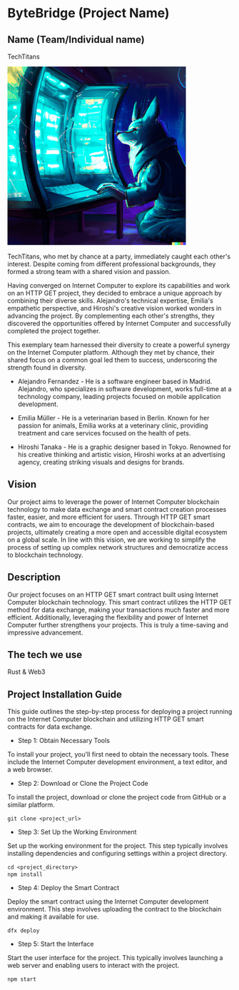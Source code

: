 # ByteBridge (Project Name)

## Name (Team/Individual name)

TechTitans

![Team Logo](https://github.com/Rise-In/example_readMe/blob/main/Example_logo%20.png)

TechTitans, who met by chance at a party, immediately caught each other's interest. Despite coming from different professional backgrounds, they formed a strong team with a shared vision and passion.

Having converged on Internet Computer to explore its capabilities and work on an HTTP GET project, they decided to embrace a unique approach by combining their diverse skills. Alejandro's technical expertise, Emilia's empathetic perspective, and Hiroshi's creative vision worked wonders in advancing the project. By complementing each other's strengths, they discovered the opportunities offered by Internet Computer and successfully completed the project together.

This exemplary team harnessed their diversity to create a powerful synergy on the Internet Computer platform. Although they met by chance, their shared focus on a common goal led them to success, underscoring the strength found in diversity.

 * Alejandro Fernandez - He is a software engineer based in Madrid. Alejandro, who specializes in software development, works full-time at a technology company, leading projects focused on mobile application development.
   
 * Emilia Müller  - He is a veterinarian based in Berlin. Known for her passion for animals, Emilia works at a veterinary clinic, providing treatment and care services focused on the health of pets.
   
 * Hiroshi Tanaka - He is a graphic designer based in Tokyo. Renowned for his creative thinking and artistic vision, Hiroshi works at an advertising agency, creating striking visuals and designs for brands.


## Vision

Our project aims to leverage the power of Internet Computer blockchain technology to make data exchange and smart contract creation processes faster, easier, and more efficient for users. Through HTTP GET smart contracts, we aim to encourage the development of blockchain-based projects, ultimately creating a more open and accessible digital ecosystem on a global scale. In line with this vision, we are working to simplify the process of setting up complex network structures and democratize access to blockchain technology.

## Description

Our project focuses on an HTTP GET smart contract built using Internet Computer blockchain technology. This smart contract utilizes the HTTP GET method for data exchange, making your transactions much faster and more efficient. Additionally, leveraging the flexibility and power of Internet Computer further strengthens your projects. This is truly a time-saving and impressive advancement.

## The tech we use

Rust & Web3

## Project Installation Guide

This guide outlines the step-by-step process for deploying a project running on the Internet Computer blockchain and utilizing HTTP GET smart contracts for data exchange.

* Step 1: Obtain Necessary Tools

To install your project, you'll first need to obtain the necessary tools. These include the Internet Computer development environment, a text editor, and a web browser.

* Step 2: Download or Clone the Project Code

To install the project, download or clone the project code from GitHub or a similar platform.

```
git clone <project_url>
```

* Step 3: Set Up the Working Environment

Set up the working environment for the project. This step typically involves installing dependencies and configuring settings within a project directory.

```
cd <project_directory>
npm install
```

* Step 4: Deploy the Smart Contract

Deploy the smart contract using the Internet Computer development environment. This step involves uploading the contract to the blockchain and making it available for use.

```
dfx deploy
```

* Step 5: Start the Interface

Start the user interface for the project. This typically involves launching a web server and enabling users to interact with the project.

```
npm start
```
